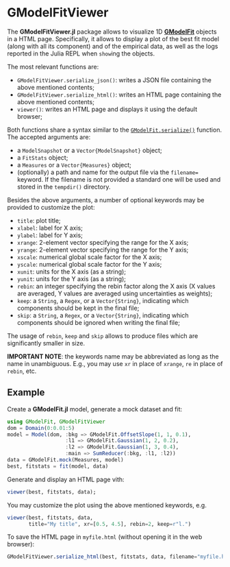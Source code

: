 # GModelFitViewer

The **GModelFitViewer.jl** package allows to visualize 1D [**GModelFit**](https://gcalderone.github.io/GModelFit.jl) objects in a HTML page.  Specifically, it allows to display a plot of the best fit model (along with all its component) and of the empirical data, as well as the logs reported in the Julia REPL when `show`ing the objects.

The most relevant functions are:
- `GModelFitViewer.serialize_json()`: writes a JSON file containing the above mentioned contents;
- `GModelFitViewer.serialize_html()`: writes an HTML page containing the above mentioned contents;
- `viewer()`: writes an HTML page and displays it using the default browser;

Both functions share a syntax similar to the [`GModelFit.serialize()`](https://gcalderone.github.io/GModelFit.jl/api/#GModelFit.serialize) function.  The accepted arguments are:
- a `ModelSnapshot` or a `Vector{ModelSnapshot}` object;
- a `FitStats` object;
- a `Measures` or a `Vector{Measures}` object;
- (optionally) a path and name for the output file via the `filename=` keyword. If the filename is not provided a standard one will be used and stored in the `tempdir()` directory.

Besides the above arguments, a number of optional keywords may be provided to customize the plot:
- `title`: plot title;
- `xlabel`: label for X axis;
- `ylabel`: label for Y axis;
- `xrange`: 2-element vector specifying the range for the X axis;
- `yrange`: 2-element vector specifying the range for the Y axis;
- `xscale`: numerical global scale factor for the X axis;
- `yscale`: numerical global scale factor for the Y axis;
- `xunit`: units for the X axis (as a string);
- `yunit`: units for the Y axis (as a string);
- `rebin`: an integer specifying the rebin factor along the X axis (X values are averaged, Y values are averaged using uncertainties as weights);
- `keep`: a `String`, a `Regex`, or a `Vector{String}`, indicating which components should be kept in the final file;
- `skip`: a `String`, a `Regex`, or a `Vector{String}`, indicating which components should be ignored when writing the final file;

The usage of `rebin`, `keep` and `skip` allows to produce files which are significantly smaller in size.

**IMPORTANT NOTE**: the keywords name may be abbreviated as long as the name in unambiguous. E.g., you may use `xr` in place of `xrange`, `re` in place of `rebin`, etc.



## Example

Create a **GModelFit.jl** model, generate a mock dataset and fit:
```julia
using GModelFit, GModelFitViewer
dom = Domain(0:0.01:5)
model = Model(dom, :bkg => GModelFit.OffsetSlope(1, 1, 0.1),
                   :l1 => GModelFit.Gaussian(1, 2, 0.2),
                   :l2 => GModelFit.Gaussian(1, 3, 0.4),
                   :main => SumReducer(:bkg, :l1, :l2))
data = GModelFit.mock(Measures, model)
best, fitstats = fit(model, data)
```

Generate and display an HTML page vith:
```julia
viewer(best, fitstats, data);
```

You may customize the plot using the above mentioned keywords, e.g.
```julia
viewer(best, fitstats, data, 
       title="My title", xr=[0.5, 4.5], rebin=2, keep=r"l.")
```

To save the HTML page in `myfile.html` (without opening it in the web browser):
```julia
GModelFitViewer.serialize_html(best, fitstats, data, filename="myfile.html")
```
